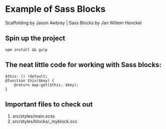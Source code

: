 # Example of Sass Blocks

Scaffolding by Jason Awbrey | Sass Blocks by Jan Willem Henckel

## Spin up the project
`npm install && gulp`

## The neat little code for working with Sass blocks:
```
$this: () !default;
@function this($key) {
 	@return map-get($this, $key);
}
```

## Important files to check out
1. src/styles/main.scss
2. src/styles/blocks/_myblock.scc
